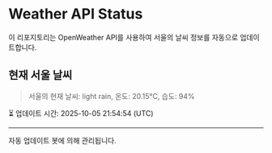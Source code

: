 
# Weather API Status

이 리포지토리는 OpenWeather API를 사용하여 서울의 날씨 정보를 자동으로 업데이트합니다.

## 현재 서울 날씨
> 서울의 현재 날씨: light rain, 온도: 20.15°C, 습도: 94%

⏳ 업데이트 시간: 2025-10-05 21:54:54 (UTC)

---
자동 업데이트 봇에 의해 관리됩니다.
